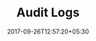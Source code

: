 ---
title: "Audit Logs"
date: 2017-09-26T12:57:20+05:30
draft: false
layout: audit
property: "Casa Baga"
status: "In Process"
url: /details/audit/casa-baga/
slug: "casa-baga/"

mainmenu:
 details: true
 audit: true

---